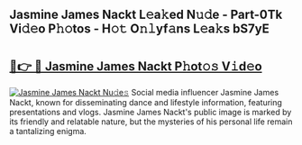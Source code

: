 ## Jasmine James Nackt L𝚎a𝚔ed N𝚞𝚍e - Part-0Tk Vi𝚍𝚎o P𝚑𝚘tos - H𝚘𝚝 O𝚗𝚕yf𝚊ns L𝚎a𝚔s bS7yE

# <h2><a href="http://kfdhrw7.oniu.top/?m=Jasmine+James+Nackt">🔗👉 🔴 Jasmine James Nackt P𝚑ot𝚘𝚜 V𝚒d𝚎o</a></h2>

[![Jasmine James Nackt Nu𝚍e𝚜](https://i.imgur.com/0qMVB7G.gif)](http://kfdhrw7.oniu.top/?m=Jasmine+James+Nackt)
Social media influencer Jasmine James Nackt, known for disseminating dance and lifestyle information, featuring presentations and vlogs. Jasmine James Nackt's public image is marked by its friendly and relatable nature, but the mysteries of his personal life remain a tantalizing enigma.  

